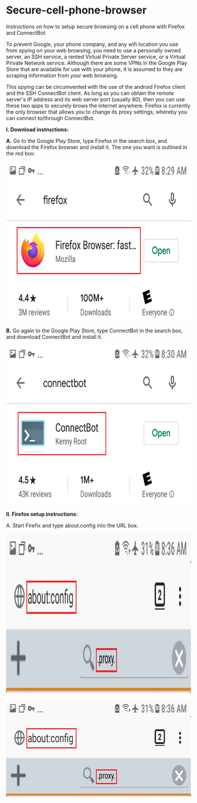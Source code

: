 # Secure-cell-phone-browser
Instructions on how to setup secure browsing on a cell phone with Firefox and ConnectBot.  
  
To prevent Google, your phone company, and any wifi location you use from spying on your web browsing, you need to use a personally owned server, an SSH service, a rented Virtual Private Server service, or a Virtual Private Network service.  Although there are some VPNs in the Google Play Store that are available for use with your phone, it is assumed to they are scraping information from your web browsing. 
  
This spying can be circumvented with the use of the android Firefox client and the SSH ConnectBot client.  As long as you can obtain the remote server's IP address and its web server port (usually 80), then you can use these two apps to securely brows the internet anywhere. Firefox is currently the only browser that allows you to change its proxy settings, whereby you can connect to/through ConnectBot.   
  
  
    
<b>I. Download instructions:</b>
    
  
<b>A.</b> Go to the Google Play Store, type Firefox in the search box, and download the Firefox browser and install it.  The one you want is outlined in the red box: 
<p align="left">
  <img src="/images/scene1.png" width="720" height="434">
</p>
  
<b>B.</b> Go again to the Google Play Store, type ConnectBot in the search box, and download ConnectBot and install it.
<p align="left">
  <img src="/images/scene2.png" width="720" height="434">
</p>
    
<b>II. Firefox setup instructions:</b>
    
A. Start Firefix and type about:config into the URL box.
<p align="left">
  <img src="/images/scene3.png" width="720" height="434">
</p>
    
    
    
    
    
  <p align="left">
  <img src="/images/scene3.png" width="720" height="265">
</p>
  
